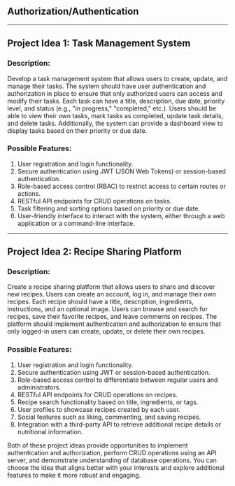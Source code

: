## Authorization/Authentication
---
## Project Idea 1: Task Management System

### Description:
Develop a task management system that allows users to create, update, and manage their tasks. The system should have user authentication and authorization in place to ensure that only authorized users can access and modify their tasks. Each task can have a title, description, due date, priority level, and status (e.g., "in progress," "completed," etc.). Users should be able to view their own tasks, mark tasks as completed, update task details, and delete tasks. Additionally, the system can provide a dashboard view to display tasks based on their priority or due date.

### Possible Features:

1. User registration and login functionality.
2. Secure authentication using JWT (JSON Web Tokens) or  session-based authentication.
3. Role-based access control (RBAC) to restrict access to certain routes or actions.
4. RESTful API endpoints for CRUD operations on tasks.
5. Task filtering and sorting options based on priority or due date.
6. User-friendly interface to interact with the system, either through a web application or a command-line interface.

---
## Project Idea 2: Recipe Sharing Platform

### Description:
Create a recipe sharing platform that allows users to share and discover new recipes. Users can create an account, log in, and manage their own recipes. Each recipe should have a title, description, ingredients, instructions, and an optional image. Users can browse and search for recipes, save their favorite recipes, and leave comments on recipes. The platform should implement authentication and authorization to ensure that only logged-in users can create, update, or delete their own recipes.

### Possible Features:

1. User registration and login functionality.
2. Secure authentication using JWT or session-based authentication.
3. Role-based access control to differentiate between regular users and administrators.
4. RESTful API endpoints for CRUD operations on recipes.
5. Recipe search functionality based on title, ingredients, or tags.
6. User profiles to showcase recipes created by each user.
7. Social features such as liking, commenting, and saving recipes.
8. Integration with a third-party API to retrieve       additional recipe details or nutritional information.



Both of these project ideas provide opportunities to implement authentication and authorization, perform CRUD operations using an API server, and demonstrate understanding of database operations. You can choose the idea that aligns better with your interests and explore additional features to make it more robust and engaging.